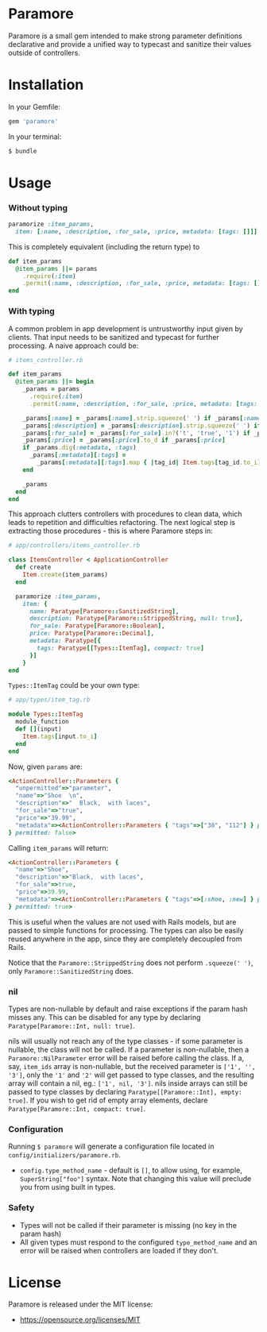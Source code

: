 # Paramore

Paramore is a small gem intended to make strong parameter definitions declarative
and provide a unified way to typecast and sanitize their values outside of controllers.

# Installation

In your Gemfile:
```ruby
gem 'paramore'
```

In your terminal:
```sh
$ bundle
```

# Usage

<h3>Without typing</h3>

```ruby
paramorize :item_params,
  item: [:name, :description, :for_sale, :price, metadata: [tags: []]]
```

This is completely equivalent (including the return type) to

```ruby
def item_params
  @item_params ||= params
    .require(:item)
    .permit(:name, :description, :for_sale, :price, metadata: [tags: []])
end
```

<h3>With typing</h3>

A common problem in app development is untrustworthy input given by clients.
That input needs to be sanitized and typecast for further processing.
A naive approach could be:

```ruby
# items_controller.rb

def item_params
  @item_params ||= begin
    _params = params
      .require(:item)
      .permit(:name, :description, :for_sale, :price, metadata: [tags: []])

    _params[:name] = _params[:name].strip.squeeze(' ') if _params[:name]
    _params[:description] = _params[:description].strip.squeeze(' ') if _params[:description]
    _params[:for_sale] = _params[:for_sale].in?('t', 'true', '1') if _params[:for_sale]
    _params[:price] = _params[:price].to_d if _params[:price]
    if _params.dig(:metadata, :tags)
      _params[:metadata][:tags] =
        _params[:metadata][:tags].map { |tag_id| Item.tags[tag_id.to_i] }
    end

    _params
  end
end
```

This approach clutters controllers with procedures to clean data, which leads to repetition and difficulties refactoring.
The next logical step is extracting those procedures - this is where Paramore steps in:

```ruby
# app/controllers/items_controller.rb

class ItemsController < ApplicationController
  def create
    Item.create(item_params)
  end

  paramorize :item_params,
    item: {
      name: Paratype[Paramore::SanitizedString],
      description: Paratype[Paramore::StrippedString, null: true],
      for_sale: Paratype[Paramore::Boolean],
      price: Paratype[Paramore::Decimal],
      metadata: Paratype[{
        tags: Paratype[[Types::ItemTag], compact: true]
      }]
    }
end
```

`Types::ItemTag` could be your own type:
```ruby
# app/types/item_tag.rb

module Types::ItemTag
  module_function
  def [](input)
    Item.tags[input.to_i]
  end
end
```

Now, given `params` are:
```ruby
<ActionController::Parameters {
  "unpermitted"=>"parameter",
  "name"=>"Shoe  \n",
  "description"=>"  Black,  with laces",
  "for_sale"=>"true",
  "price"=>"39.99",
  "metadata"=><ActionController::Parameters { "tags"=>["38", "112"] } permitted: false>
} permitted: false>
```
Calling `item_params` will return:
```ruby
<ActionController::Parameters {
  "name"=>"Shoe",
  "description"=>"Black,  with laces",
  "for_sale"=>true,
  "price"=>39.99,
  "metadata"=><ActionController::Parameters { "tags"=>[:shoe, :new] } permitted: true>
} permitted: true>
```

This is useful when the values are not used with Rails models, but are passed to simple functions for processing.
The types can also be easily reused anywhere in the app, since they are completely decoupled from Rails.

Notice that the `Paramore::StrippedString` does not perform `.squeeze(' ')`, only `Paramore::SanitizedString` does.

<h3>nil</h3>

Types are non-nullable by default and raise exceptions if the param hash misses any.
This can be disabled for any type by declaring `Paratype[Paramore::Int, null: true]`.

nils will usually not reach any of the type classes - if some parameter is nullable, the class will not be called.
If a parameter is non-nullable, then a `Paramore::NilParameter` error will be raised before calling the class.
If a, say, `item_ids` array is non-nullable, but the received parameter is `['1', '', '3']`, only the `'1'` and `'2'` will get passed to type classes, and the resulting array will contain a nil, eg.: `['1', nil, '3']`.
nils inside arrays can still be passed to type classes by declaring `Paratype[[Paramore::Int], empty: true]`.
If you wish to get rid of empty array elements, declare `Paratype[Paramore::Int, compact: true]`.

<h3>Configuration</h3>

Running `$ paramore` will generate a configuration file located in `config/initializers/paramore.rb`.
- `config.type_method_name` - default is `[]`, to allow using, for example, `SuperString["foo"]` syntax. Note that changing this value will preclude you from using built in types.

<h3>Safety</h3>

  - Types will not be called if their parameter is missing (no key in the param hash)
  - All given types must respond to the configured `type_method_name` and an error will be raised when controllers are loaded if they don't.

# License

Paramore is released under the MIT license:

* https://opensource.org/licenses/MIT
